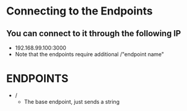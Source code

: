 # Connecting to the Endpoints
## You can connect to it through the following IP
  - 192.168.99.100:3000
  - Note that the endpoints require additional /"endpoint name"

# ENDPOINTS
  - /
    - The base endpoint, just sends a string

